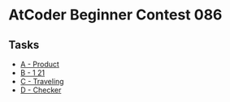# AtCoder Beginner Contest 086
## Tasks
- [A - Product](https://beta.atcoder.jp/contests/abc086/tasks/abc086_a)
- [B - 1 21](https://beta.atcoder.jp/contests/abc086/tasks/abc086_b)
- [C - Traveling](https://beta.atcoder.jp/contests/abc086/tasks/arc089_a)
- [D - Checker](https://beta.atcoder.jp/contests/abc086/tasks/arc089_b)

